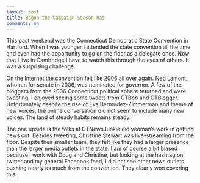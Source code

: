 ```yaml
---
layout: post
title: Begun the Campaign Season Has
comments: on
---
```

This past weekend was the Connecticut Democratic State Convention in Hartford. When I was younger I attended the state convention all the time and even had the opportunity to go on the floor as a delegate once. Now that I live in Cambridge I have to watch this through the eyes of others. It was a surprising challenge.

On the Internet the convention felt like 2006 all over again. Ned Lamont, who ran for senate in 2006, was nominated for governor. A few of the bloggers from the 2006 Connecticut political sphere returned and were tweeting. I enjoyed seeing some tweets from CTBob and CTBlogger. Unfortunately despite the rise of Eva Bermudez-Zimmerman and theme of new voices, the online conversation did not seem to include many new voices. The land of steady habits remains steady.

The one upside is the folks at CTNewsJunkie did yeoman’s work in getting news out. Besides tweeting, Christine Stewart was live-streaming from the floor. Despite their smaller team, they felt like they had a larger presence than the larger media outlets in the state. I am of course a bit biased because I work with Doug and Christine, but looking at the hashtag on twitter and my general Facebook feed, I did not see other news outlets pushing nearly as much from the convention. They clearly won covering this.